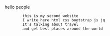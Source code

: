   

   hello people
   <a href="https://lsqpnvttm8qwfhqwozlxla-on.drv.tw/first projects/www.traveldir.com/travel.html" target="_blank"></a>
       
            this is my second website 
            I write here html css bootstrap js jq
            It's talking about travel 
            and get best places around the world

